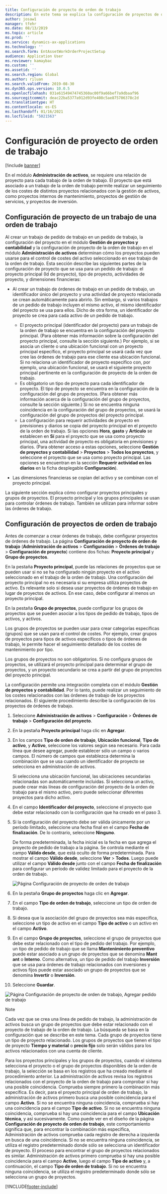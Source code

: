 ```yaml
---
title: Configuración de proyecto de orden de trabajo
description: En este tema se explica la configuración de proyectos de órdenes de trabajo en Administración de activos.
author: josaw1
manager: tfehr
ms.date: 08/13/2019
ms.topic: article
ms.prod: ''
ms.service: dynamics-ax-applications
ms.technology: ''
ms.search.form: EntAssetWorkOrderProjectSetup
audience: Application User
ms.reviewer: kamaybac
ms.custom: ''
ms.assetid: ''
ms.search.region: Global
ms.author: riluan
ms.search.validFrom: 2019-08-30
ms.dyn365.ops.version: 10.0.5
ms.openlocfilehash: 031e61549474745360ac00f9a66bef7a9dbaaf96
ms.sourcegitcommit: deac22ba5377a912d93fe408c5ae875706378c2d
ms.translationtype: HT
ms.contentlocale: es-ES
ms.lasthandoff: 01/16/2021
ms.locfileid: "5021563"
---
```

# <a name="work-order-project-setup"></a>Configuración de proyecto de orden de trabajo

[!include [banner](../../includes/banner.md)]

 

En el módulo **Administración de activos**, se requiere una relación de proyecto para cada trabajo de la orden de trabajo. El proyecto que está asociado a un trabajo de la orden de trabajo permite realizar un seguimiento de los costes de distintos proyectos relacionados con la gestión de activos, como proyectos internos de mantenimiento, proyectos de gestión de servicios, y proyectos de inversión. 

## <a name="project-setup-for-a-work-order-job"></a>Configuración de proyecto de un trabajo de una orden de trabajo

Al crear un trabajo de pedido de trabajo en un pedido de trabajo, la configuración del proyecto en el módulo **Gestión de proyectos y contabilidad** y la configuración de proyecto de la orden de trabajo en el módulo **Administración de activos** determinan cómo los proyectos pueden usarse para el control de costes del activo seleccionado en ese trabajo de la orden de trabajo. Esta sección describe las siguientes partes de la configuración de proyecto que se usa para un pedido de trabajo: el proyecto principal (Id de proyecto), tipo de proyecto, actividades de proyecto, y dimensiones financieras:

- Al crear un trabajo de órdenes de trabajo en un pedido de trabajo, un identificador único del proyecto y una actividad de proyecto relacionada se crean automáticamente para abrirlo. Sin embargo, si varios trabajos de un pedido de trabajo incluyen el mismo activo, el mismo identificador del proyecto se usa para ellos. Dicho de otra forma, un identificador de proyecto se crea para cada activo de un pedido de trabajo.

    - El proyecto principal (identificador del proyecto) para un trabajo de la orden de trabajo se encuentra en la configuración del proyecto principal. (Para obtener más información sobre la configuración del proyecto principal, consulte la sección siguiente.) Por ejemplo, si se asocia un cliente o una ubicación funcional con un proyecto principal específico, el proyecto principal se usará cada vez que cree las órdenes de trabajo para ese cliente esa ubicación funcional. Si no relaciona un identificador de proyecto específico con, por ejemplo, una ubicación funcional, se usará el siguiente proyecto principal pertinente en la configuración de proyecto de la orden de trabajo.
    - Es obligatorio un tipo de proyecto para cada identificador de proyecto. El tipo de proyecto se encuentra en la configuración de la configuración del grupo de proyectos. (Para obtener más información acerca de la configuración del grupo de proyectos, consulte la sección siguiente.) Si no se encuentra ninguna coincidencia en la configuración del grupo de proyectos, se usará la configuración del grupo de proyectos del proyecto principal.
    - La configuración para requerir actividades de proyecto en previsiones y diarios se copia del proyecto principal en el proyecto de la orden de trabajo. Si las opciones **Hora**, **gasto** y **Artículo** se establecen en **Sí** para el proyecto que se usa como proyecto principal, una actividad de proyecto es obligatoria en previsiones y diarios. (Para obtener acceso a estas opciones, seleccione **Gestión de proyectos y contabilidad** \> **Proyectos** \> **Todos los proyectos**, y seleccione el proyecto que se usa como proyecto principal. Las opciones se encuentran en la sección **Requerir actividad en los diarios** en la ficha desplegable **Configuración**).

- Las dimensiones financieras se copian del activo y se combinan con el proyecto principal.

La siguiente sección explica cómo configurar proyectos principales y grupos de proyectos. El proyecto principal y los grupos principales se usan para controlar órdenes de trabajo. También se utilizan para informar sobre las órdenes de trabajo.

## <a name="set-up-work-order-projects"></a>Configuración de proyectos de orden de trabajo

Antes de comenzar a crear órdenes de trabajo, debe configurar proyectos de órdenes de trabajo. La página **Configuración de proyecto de orden de trabajo** (**Administración de activos** \> **Configuración** \> **Órdenes de trabajo** \> **Configuración de proyecto**) contiene dos fichas: **Proyecto principal** y **Grupo de proyectos**.

En la pestaña **Proyecto principal**, puede las relaciones de proyectos que se pueden usar si no se ha configurado ningún proyecto en el activo seleccionado en el trabajo de la orden de trabajo. Una configuración del proyecto principal no es necesaria si su empresa utiliza proyectos de activo. Es relevante solo si desea usar proyectos de órdenes de trabajo en lugar de proyectos de activos. En ese caso, debe configurar al menos un proyecto principal.

En la pestaña **Grupo de proyectos**, puede configurar los grupos de proyectos que se pueden asociar a los tipos de pedido de trabajo, tipos de activos, y activos.

Los grupos de proyectos se pueden usar para crear categorías específicas (grupos) que se usan para el control de costes. Por ejemplo, crear grupos de proyectos para tipos de activos específicos o tipos de órdenes de trabajo, le permite hacer el seguimiento detallado de los costes de mantenimiento por tipo.

Los grupos de proyectos no son obligatorios. Si no configura grupos de proyectos, se utilizará el proyecto principal para determinar el grupo de proyectos, y un proyecto secundario se crea a partir del grupo de proyectos del proyecto principal.

La configuración permite una integración completa con el módulo **Gestión de proyectos y contabilidad**. Por lo tanto, puede realizar un seguimiento de los costes relacionados con las órdenes de trabajo de los proyectos relacionados. El siguiente procedimiento describe la configuración de los proyectos de órdenes de trabajo.

1. Seleccione **Administración de activos** \> **Configuración** \> **Órdenes de trabajo** \> **Configuración del proyecto**.
2. En la pestaña **Proyecto principal** haga clic en **Agregar**.
3. En los campos **Tipo de orden de trabajo**, **Ubicación funcional**, **Tipo de activo**, y **Activo**, seleccione los valores según sea necesario. Para cada línea que desee agregar, puede establecer sólo un campo o varios campos. El número de campos que establezca determina la combinación que se usa cuando un identificador de proyecto se selecciona en administración de activos. 

    Si selecciona una ubicación funcional, las ubicaciones secundarias relacionadas son automáticamente incluidas. Si selecciona un activo, puede crear más líneas de configuración del proyecto de la orden de trabajo para el mismo activo, pero puede seleccionar diferentes proyectos para dicho activo.

4. En el campo **Identificador del proyecto**, seleccione el proyecto que debe estar relacionado con la configuración que ha creado en el paso 3.
5. Si la configuración del proyecto debe ser válida únicamente por un período limitado, seleccione una fecha final en el campo **Fecha de finalización**. De lo contrario, seleccione **Ninguno**.

    De forma predeterminada, la fecha inicial es la fecha en que agrega el proyecto de pedido de trabajo a la página. Se controla mediante el campo **Válido desde**, que está oculto de forma predeterminada. Para mostrar el campo **Válido desde**, seleccione **Ver** \> **Todos**. Luego puede utilizar el campo **Válido desde** junto con el campo **Fecha de finalización** para configurar un período de validez limitado para el proyecto de la orden de trabajo.

    ![Página Configuración de proyecto de orden de trabajo](media/17-setup-for-work-orders.png)

6. En la pestaña **Grupo de proyectos** haga clic en **Agregar**.
7. En el campo **Tipo de orden de trabajo**, seleccione un tipo de orden de trabajo.
8. Si desea que la asociación del grupo de proyectos sea más específica, seleccione un tipo de activo en el campo **Tipo de activo** o un activo en el campo **Activo**.
9. En el campo **Grupo de proyectos**, seleccione el grupo de proyectos que debe estar relacionado con el tipo de pedido del trabajo. Por ejemplo, un tipo de pedido de trabajo que se llama **Mantenimiento preventivo** puede estar asociado a un grupo de proyectos que se denomina **Mant ant** o **Interno**. Como alternativa, un tipo de pedido del trabajo **Inversión** que se usa para órdenes de trabajo relacionados con inversiones y activos fijos puede estar asociado un grupo de proyectos que se denomina **Invertir** o **Inversión**.
10. Seleccione **Guardar**.

![Página Configuración de proyecto de orden de trabajo, Agregar pedido de trabajo](media/18-setup-for-work-orders.png)

> [!NOTE]
> Cada vez que se crea una línea de pedido de trabajo, la administración de activos busca un grupo de proyectos que debe estar relacionado con el proyecto de trabajo de la orden de trabajo. La búsqueda se basa en la configuración que se describe en este tema. Cada grupo de proyectos tiene un tipo de proyecto relacionado. Los grupos de proyectos que tienen el tipo de proyecto **Tiempo y material** o **precio fijo** solo serán válidos para los activos relacionados con una cuenta de cliente.
>
> Para los proyectos principales y los grupos de proyectos, cuando el sistema selecciona el proyecto o el grupo de proyectos disponibles de la orden de trabajo, la selección se basa en los registros que ha creado mediante el procedimiento anterior. La administración de activos revisa los registros relacionados con el proyecto de la orden de trabajo para comprobar si hay una posible coincidencia. Comprueba siempre primero la combinación más específica. Es decir, para el proyecto principal de orden de trabajo, la administración de activos primero busca una posible coincidencia para el campo **Activo**. Si no se encuentra ninguna coincidencia, comprueba si hay una coincidencia para el campo **Tipo de activo**. Si no se encuentra ninguna coincidencia, comprueba si hay una coincidencia para el campo **Ubicación técnica**, y así sucesivamente. Como puede ver en el diseño de la página **Configuración de proyecto de orden de trabajo**, este comportamiento significa que, para encontrar la combinación más específica, Administración de activos comprueba cada registro de derecha a izquierda en busca de una coincidencia. Si no se encuentra ninguna coincidencia, se utiliza el registro predeterminado donde sólo se selecciona un identificador de proyecto. El proceso para encontrar el grupo de proyectos relacionados es similar. Administración de activos primero comprueba si hay una posible coincidencia para el campo **Activo**, luego el campo **Tipo de activo** y, a continuación, el campo **Tipo de orden de trabajo**. Si no se encuentra ninguna coincidencia, se utiliza el registro predeterminado donde sólo se selecciona un grupo de proyectos.


[!INCLUDE[footer-include](../../../includes/footer-banner.md)]
